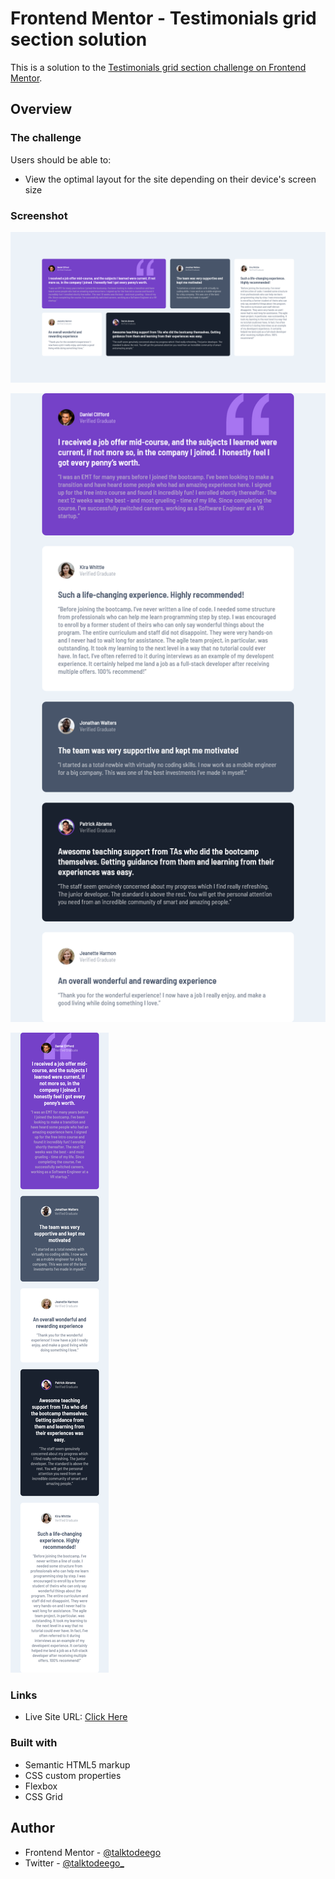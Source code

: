 # Frontend Mentor - Testimonials grid section solution

This is a solution to the [Testimonials grid section challenge on Frontend Mentor](https://www.frontendmentor.io/challenges/testimonials-grid-section-Nnw6J7Un7). 

## Overview

### The challenge

Users should be able to:

- View the optimal layout for the site depending on their device's screen size

### Screenshot

![Desktop Version](images/testimonialDesktop.png)

![Tablet Version](images/testimonialTablet.png)

![Mobile Version](images/testimonialMobile.png)

### Links

- Live Site URL: <a href="https://talktodeego.github.io/fem-testimonialgrid/" target="_blank">Click Here</a>

### Built with

- Semantic HTML5 markup
- CSS custom properties
- Flexbox
- CSS Grid

## Author

- Frontend Mentor - [@talktodeego](https://www.frontendmentor.io/profile/talktodeego)
- Twitter - [@talktodeego_](https://www.twitter.com/talktodeego_)
